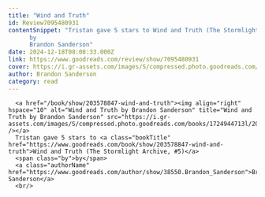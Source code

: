 ```yaml
---
title: "Wind and Truth"
id: Review7095480931
contentSnippet: "Tristan gave 5 stars to Wind and Truth (The Stormlight Archive, #5)
      by
      Brandon Sanderson"
date: 2024-12-18T08:08:33.000Z
link: https://www.goodreads.com/review/show/7095480931
cover: https://i.gr-assets.com/images/S/compressed.photo.goodreads.com/books/1724944713l/203578847._MY75_.jpg
author: Brandon Sanderson
category: read
---
```


      
      <a href="/book/show/203578847-wind-and-truth"><img align="right" hspace="10" alt="Wind and Truth by Brandon Sanderson" title="Wind and Truth by Brandon Sanderson" src="https://i.gr-assets.com/images/S/compressed.photo.goodreads.com/books/1724944713l/203578847._MY75_.jpg" /></a>
      Tristan gave 5 stars to <a class="bookTitle" href="https://www.goodreads.com/book/show/203578847-wind-and-truth">Wind and Truth (The Stormlight Archive, #5)</a>
      <span class="by">by</span>
      <a class="authorName" href="https://www.goodreads.com/author/show/38550.Brandon_Sanderson">Brandon Sanderson</a>
      <br/>